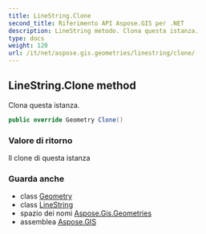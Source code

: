 ```yaml
---
title: LineString.Clone
second_title: Riferimento API Aspose.GIS per .NET
description: LineString metodo. Clona questa istanza.
type: docs
weight: 120
url: /it/net/aspose.gis.geometries/linestring/clone/
---
```

## LineString.Clone method

Clona questa istanza.

```csharp
public override Geometry Clone()
```

### Valore di ritorno

Il clone di questa istanza

### Guarda anche

* class [Geometry](../../geometry/)
* class [LineString](../)
* spazio dei nomi [Aspose.Gis.Geometries](../../linestring/)
* assemblea [Aspose.GIS](../../../)


